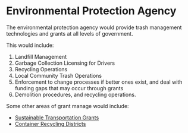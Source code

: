 # Environmental Protection Agency

The environmental protection agency would provide trash management technologies and grants at all levels of government.

This would include:

1. Landfill Management
2. Garbage Collection Licensing for Drivers
3. Recycling Operations
4. Local Community Trash Operations
5. Enforcement to change processes if better ones exist, and deal with funding gaps that may occur through grants
6. Demolition procedures, and recycling operations.

Some other areas of grant manage would include:

- [Sustainable Transportation Grants](./sustainable-transportation-grants/)
- [Container Recycling Districts](./container-recycling-district-grants/)
